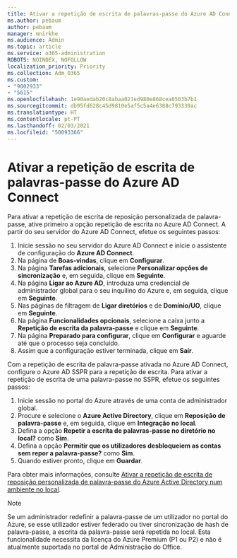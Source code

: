 ```yaml
---
title: Ativar a repetição de escrita de palavras-passe do Azure AD Connect
ms.author: pebaum
author: pebaum
manager: mnirkhe
ms.audience: Admin
ms.topic: article
ms.service: o365-administration
ROBOTS: NOINDEX, NOFOLLOW
localization_priority: Priority
ms.collection: Adm_O365
ms.custom:
- "9002933"
- "5615"
ms.openlocfilehash: 1e90aedab20c8abaa021ed980e868cea0503b7b1
ms.sourcegitcommit: db95fd628c45d9810e5af5c5a4e6388c793339ac
ms.translationtype: HT
ms.contentlocale: pt-PT
ms.lasthandoff: 02/03/2021
ms.locfileid: "50093366"
---
```

# <a name="enable-password-writeback-in-azure-ad-connect"></a>Ativar a repetição de escrita de palavras-passe do Azure AD Connect

Para ativar a repetição de escrita de reposição personalizada de palavra-passe, ative primeiro a opção repetição de escrita no Azure AD Connect. A partir do seu servidor do Azure AD Connect, efetue os seguintes passos:

1. Inicie sessão no seu servidor do Azure AD Connect e inicie o assistente de configuração do **Azure AD Connect**.
2. Na página de **Boas-vindas**, clique em **Configurar**.
3. Na página **Tarefas adicionais**, selecione **Personalizar opções de sincronização** e, em seguida, clique em **Seguinte**.
4. Na página **Ligar ao Azure AD**, introduza uma credencial de administrador global para o seu inquilino do Azure e, em seguida, clique em **Seguinte**.
5. Nas páginas de filtragem de **Ligar diretórios** e de **Domínio/UO**, clique em **Seguinte**.
6. Na página **Funcionalidades opcionais**, selecione a caixa junto a **Repetição de escrita da palavra-passe** e clique em **Seguinte**.
7. Na página **Preparado para configurar**, clique em **Configurar** e aguarde até que o processo seja concluído.
8. Assim que a configuração estiver terminada, clique em **Sair**.

Com a repetição de escrita de palavra-passe ativada no Azure AD Connect, configure o Azure AD SSPR para a repetição de escrita.  Para ativar a repetição de escrita de uma palavra-passe no SSPR, efetue os seguintes passos:

1. Inicie sessão no portal do Azure através de uma conta de administrador global.
2. Procure e selecione o **Azure Active Directory**, clique em **Reposição de palavra-passe** e, em seguida, clique em **Integração no local**.
3. Defina a opção **Repetir a escrita de palavras-passe no diretório no local?** como **Sim**.
4. Defina a opção **Permitir que os utilizadores desbloqueiem as contas sem repor a palavra-passe?** como **Sim**.
5. Quando estiver pronto, clique em **Guardar**.

Para obter mais informações, consulte [Ativar a repetição de escrita de reposição personalizada de palavra-passe do Azure Active Directory num ambiente no local](https://docs.microsoft.com/azure/active-directory/authentication/tutorial-enable-sspr-writeback).

> [!NOTE]
>  Se um administrador redefinir a palavra-passe de um utilizador no portal do Azure, se esse utilizador estiver federado ou tiver sincronização de hash de palavra-passe, a escrita da palavra-passe será repetida no local. Esta funcionalidade necessita da licença do Azure Premium (P1 ou P2) e não é atualmente suportada no portal de Administração do Office.
